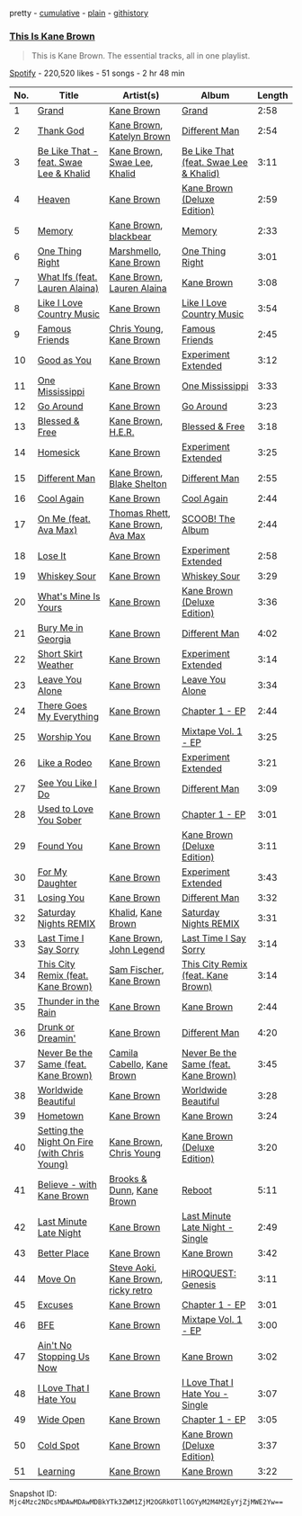 pretty - [cumulative](/playlists/cumulative/37i9dQZF1DZ06evO1YpyzC.md) - [plain](/playlists/plain/37i9dQZF1DZ06evO1YpyzC) - [githistory](https://github.githistory.xyz/mackorone/spotify-playlist-archive/blob/main/playlists/plain/37i9dQZF1DZ06evO1YpyzC)

### [This Is Kane Brown](https://open.spotify.com/playlist/37i9dQZF1DZ06evO1YpyzC)

> This is Kane Brown\. The essential tracks, all in one playlist.

[Spotify](https://open.spotify.com/user/spotify) - 220,520 likes - 51 songs - 2 hr 48 min

| No. | Title | Artist(s) | Album | Length |
|---|---|---|---|---|
| 1 | [Grand](https://open.spotify.com/track/4WZ3liyYz5ZzDcL4ibAuOi) | [Kane Brown](https://open.spotify.com/artist/3oSJ7TBVCWMDMiYjXNiCKE) | [Grand](https://open.spotify.com/album/6u32goyaQHOcbbmdooLRJ4) | 2:58 |
| 2 | [Thank God](https://open.spotify.com/track/1brnLTvarI9D1hLP6z2Ar8) | [Kane Brown](https://open.spotify.com/artist/3oSJ7TBVCWMDMiYjXNiCKE), [Katelyn Brown](https://open.spotify.com/artist/2GB8NPGTvSHk3KwmxtVvaB) | [Different Man](https://open.spotify.com/album/7dfTBn7wtgKEchVmyipBl1) | 2:54 |
| 3 | [Be Like That \- feat\. Swae Lee & Khalid](https://open.spotify.com/track/5f1joOtoMeyppIcJGZQvqJ) | [Kane Brown](https://open.spotify.com/artist/3oSJ7TBVCWMDMiYjXNiCKE), [Swae Lee](https://open.spotify.com/artist/1zNqQNIdeOUZHb8zbZRFMX), [Khalid](https://open.spotify.com/artist/6LuN9FCkKOj5PcnpouEgny) | [Be Like That \(feat\. Swae Lee & Khalid\)](https://open.spotify.com/album/7MKfE4IRGdrH5bMkqaZ2Tp) | 3:11 |
| 4 | [Heaven](https://open.spotify.com/track/1HXy5I3HTWq8OvxCn0z7G7) | [Kane Brown](https://open.spotify.com/artist/3oSJ7TBVCWMDMiYjXNiCKE) | [Kane Brown \(Deluxe Edition\)](https://open.spotify.com/album/4UoCJkoqgUmaWMiWifq4vp) | 2:59 |
| 5 | [Memory](https://open.spotify.com/track/34chhNX59Wo9HMFCsI3K8Y) | [Kane Brown](https://open.spotify.com/artist/3oSJ7TBVCWMDMiYjXNiCKE), [blackbear](https://open.spotify.com/artist/2cFrymmkijnjDg9SS92EPM) | [Memory](https://open.spotify.com/album/0jpQZkMeWh9yysxyTSCywk) | 2:33 |
| 6 | [One Thing Right](https://open.spotify.com/track/4hPpVbbakQNv8YTHYaOJP4) | [Marshmello](https://open.spotify.com/artist/64KEffDW9EtZ1y2vBYgq8T), [Kane Brown](https://open.spotify.com/artist/3oSJ7TBVCWMDMiYjXNiCKE) | [One Thing Right](https://open.spotify.com/album/4QAC6FquY8D0RXom13iE5J) | 3:01 |
| 7 | [What Ifs \(feat\. Lauren Alaina\)](https://open.spotify.com/track/7zVCrzzEJU7u24sbJPXA5W) | [Kane Brown](https://open.spotify.com/artist/3oSJ7TBVCWMDMiYjXNiCKE), [Lauren Alaina](https://open.spotify.com/artist/1v3tdpIdBSW14rHUfiEVOv) | [Kane Brown](https://open.spotify.com/album/4hhvgHjPqUOAYkclDkhL2T) | 3:08 |
| 8 | [Like I Love Country Music](https://open.spotify.com/track/3j1xkzTW8owIphkWV51V9s) | [Kane Brown](https://open.spotify.com/artist/3oSJ7TBVCWMDMiYjXNiCKE) | [Like I Love Country Music](https://open.spotify.com/album/6IXSaIsyP9LbtccncAs2Gg) | 3:54 |
| 9 | [Famous Friends](https://open.spotify.com/track/4iXDn9pu5Q9sxv45vE8Lak) | [Chris Young](https://open.spotify.com/artist/4BYxqVkZyFjtik7crYLg5Q), [Kane Brown](https://open.spotify.com/artist/3oSJ7TBVCWMDMiYjXNiCKE) | [Famous Friends](https://open.spotify.com/album/0CIbEKfFhnHbwJwVHb4KE1) | 2:45 |
| 10 | [Good as You](https://open.spotify.com/track/19kUPdKTp85q9RZNwaXM15) | [Kane Brown](https://open.spotify.com/artist/3oSJ7TBVCWMDMiYjXNiCKE) | [Experiment Extended](https://open.spotify.com/album/4yf4bD1iM96hBH6aIc6SaF) | 3:12 |
| 11 | [One Mississippi](https://open.spotify.com/track/4FdPnT2cFrpWCmWZd7GXc3) | [Kane Brown](https://open.spotify.com/artist/3oSJ7TBVCWMDMiYjXNiCKE) | [One Mississippi](https://open.spotify.com/album/3VCaKLIlIDrfKvurZcTmBl) | 3:33 |
| 12 | [Go Around](https://open.spotify.com/track/344682dEszsdZqQS4vYuUr) | [Kane Brown](https://open.spotify.com/artist/3oSJ7TBVCWMDMiYjXNiCKE) | [Go Around](https://open.spotify.com/album/6xUvrvbSTXnEIRPKOGnhJh) | 3:23 |
| 13 | [Blessed & Free](https://open.spotify.com/track/0HCFZGK3c1TQorbyPHcj1l) | [Kane Brown](https://open.spotify.com/artist/3oSJ7TBVCWMDMiYjXNiCKE), [H.E.R.](https://open.spotify.com/artist/3Y7RZ31TRPVadSFVy1o8os) | [Blessed & Free](https://open.spotify.com/album/055uuuPMs7soYjnONo02QV) | 3:18 |
| 14 | [Homesick](https://open.spotify.com/track/30RZAuEkYeDXvy46Iv6l7E) | [Kane Brown](https://open.spotify.com/artist/3oSJ7TBVCWMDMiYjXNiCKE) | [Experiment Extended](https://open.spotify.com/album/4yf4bD1iM96hBH6aIc6SaF) | 3:25 |
| 15 | [Different Man](https://open.spotify.com/track/2n99h7z08LvHr7Cjcnm1Ub) | [Kane Brown](https://open.spotify.com/artist/3oSJ7TBVCWMDMiYjXNiCKE), [Blake Shelton](https://open.spotify.com/artist/1UTPBmNbXNTittyMJrNkvw) | [Different Man](https://open.spotify.com/album/7dfTBn7wtgKEchVmyipBl1) | 2:55 |
| 16 | [Cool Again](https://open.spotify.com/track/5P3oaNpPDVLRJsL3152SEs) | [Kane Brown](https://open.spotify.com/artist/3oSJ7TBVCWMDMiYjXNiCKE) | [Cool Again](https://open.spotify.com/album/2uqdv3ixmTDSnH1sZFk3y9) | 2:44 |
| 17 | [On Me \(feat\. Ava Max\)](https://open.spotify.com/track/7k6tAZp4m93oswrPqSfBbc) | [Thomas Rhett](https://open.spotify.com/artist/6x2LnllRG5uGarZMsD4iO8), [Kane Brown](https://open.spotify.com/artist/3oSJ7TBVCWMDMiYjXNiCKE), [Ava Max](https://open.spotify.com/artist/4npEfmQ6YuiwW1GpUmaq3F) | [SCOOB! The Album](https://open.spotify.com/album/2Zg5xZo3WwIoAZys8OcUpG) | 2:44 |
| 18 | [Lose It](https://open.spotify.com/track/7epGknfpAlH1u33S71Ur1o) | [Kane Brown](https://open.spotify.com/artist/3oSJ7TBVCWMDMiYjXNiCKE) | [Experiment Extended](https://open.spotify.com/album/4yf4bD1iM96hBH6aIc6SaF) | 2:58 |
| 19 | [Whiskey Sour](https://open.spotify.com/track/1wlbeqO0XpftrT2pVqcxaL) | [Kane Brown](https://open.spotify.com/artist/3oSJ7TBVCWMDMiYjXNiCKE) | [Whiskey Sour](https://open.spotify.com/album/78iTqpAzKHMnonY5UqRIXH) | 3:29 |
| 20 | [What's Mine Is Yours](https://open.spotify.com/track/1cG3sQOVItzKsvHzkCzuke) | [Kane Brown](https://open.spotify.com/artist/3oSJ7TBVCWMDMiYjXNiCKE) | [Kane Brown \(Deluxe Edition\)](https://open.spotify.com/album/4UoCJkoqgUmaWMiWifq4vp) | 3:36 |
| 21 | [Bury Me in Georgia](https://open.spotify.com/track/4EKH0ajMHXTkq4ztWuztVH) | [Kane Brown](https://open.spotify.com/artist/3oSJ7TBVCWMDMiYjXNiCKE) | [Different Man](https://open.spotify.com/album/7dfTBn7wtgKEchVmyipBl1) | 4:02 |
| 22 | [Short Skirt Weather](https://open.spotify.com/track/6PN7QeNItfzZBpCTQvsLyq) | [Kane Brown](https://open.spotify.com/artist/3oSJ7TBVCWMDMiYjXNiCKE) | [Experiment Extended](https://open.spotify.com/album/4yf4bD1iM96hBH6aIc6SaF) | 3:14 |
| 23 | [Leave You Alone](https://open.spotify.com/track/5J8AKBaUq1WHrzrm9YWlP3) | [Kane Brown](https://open.spotify.com/artist/3oSJ7TBVCWMDMiYjXNiCKE) | [Leave You Alone](https://open.spotify.com/album/1GeeQwpCveYVHBSumI6dFx) | 3:34 |
| 24 | [There Goes My Everything](https://open.spotify.com/track/6oJe2ZmepeYTtsHedYwwLr) | [Kane Brown](https://open.spotify.com/artist/3oSJ7TBVCWMDMiYjXNiCKE) | [Chapter 1 \- EP](https://open.spotify.com/album/5Ts9XJ1G4UWKW2vgPTbyt0) | 2:44 |
| 25 | [Worship You](https://open.spotify.com/track/4RN6OApAESI3Sh0gf5iuAM) | [Kane Brown](https://open.spotify.com/artist/3oSJ7TBVCWMDMiYjXNiCKE) | [Mixtape Vol\. 1 \- EP](https://open.spotify.com/album/014fzAwHbsvUolo3ap8P38) | 3:25 |
| 26 | [Like a Rodeo](https://open.spotify.com/track/7z3dPHwGxeK4fD6fYFDwiS) | [Kane Brown](https://open.spotify.com/artist/3oSJ7TBVCWMDMiYjXNiCKE) | [Experiment Extended](https://open.spotify.com/album/4yf4bD1iM96hBH6aIc6SaF) | 3:21 |
| 27 | [See You Like I Do](https://open.spotify.com/track/4UZvxMfQRMqj24WHj0VNEf) | [Kane Brown](https://open.spotify.com/artist/3oSJ7TBVCWMDMiYjXNiCKE) | [Different Man](https://open.spotify.com/album/7dfTBn7wtgKEchVmyipBl1) | 3:09 |
| 28 | [Used to Love You Sober](https://open.spotify.com/track/6V3wTb4VVDWRw3YEDgc6Py) | [Kane Brown](https://open.spotify.com/artist/3oSJ7TBVCWMDMiYjXNiCKE) | [Chapter 1 \- EP](https://open.spotify.com/album/5Ts9XJ1G4UWKW2vgPTbyt0) | 3:01 |
| 29 | [Found You](https://open.spotify.com/track/4iLeL1aYGcQBsYcWIhXIUO) | [Kane Brown](https://open.spotify.com/artist/3oSJ7TBVCWMDMiYjXNiCKE) | [Kane Brown \(Deluxe Edition\)](https://open.spotify.com/album/4UoCJkoqgUmaWMiWifq4vp) | 3:11 |
| 30 | [For My Daughter](https://open.spotify.com/track/2moC0T4mGwmP8dUDostr2g) | [Kane Brown](https://open.spotify.com/artist/3oSJ7TBVCWMDMiYjXNiCKE) | [Experiment Extended](https://open.spotify.com/album/4yf4bD1iM96hBH6aIc6SaF) | 3:43 |
| 31 | [Losing You](https://open.spotify.com/track/40HQjXwTG4czvPGTtF3uzt) | [Kane Brown](https://open.spotify.com/artist/3oSJ7TBVCWMDMiYjXNiCKE) | [Different Man](https://open.spotify.com/album/7dfTBn7wtgKEchVmyipBl1) | 3:32 |
| 32 | [Saturday Nights REMIX](https://open.spotify.com/track/0W5oXFrxZNBTIS1eMW9Ofz) | [Khalid](https://open.spotify.com/artist/6LuN9FCkKOj5PcnpouEgny), [Kane Brown](https://open.spotify.com/artist/3oSJ7TBVCWMDMiYjXNiCKE) | [Saturday Nights REMIX](https://open.spotify.com/album/5lvoXvi6z9JX8blblImfsb) | 3:31 |
| 33 | [Last Time I Say Sorry](https://open.spotify.com/track/3gAaDDoBipWZzGBMwK194e) | [Kane Brown](https://open.spotify.com/artist/3oSJ7TBVCWMDMiYjXNiCKE), [John Legend](https://open.spotify.com/artist/5y2Xq6xcjJb2jVM54GHK3t) | [Last Time I Say Sorry](https://open.spotify.com/album/1nYnm2JXB13BYcsOnjGwGs) | 3:14 |
| 34 | [This City Remix \(feat\. Kane Brown\)](https://open.spotify.com/track/3GPvHSNPWlzDu5rLu4PztC) | [Sam Fischer](https://open.spotify.com/artist/6L1XC7NrmgWRlwAeLJvVtA), [Kane Brown](https://open.spotify.com/artist/3oSJ7TBVCWMDMiYjXNiCKE) | [This City Remix \(feat\. Kane Brown\)](https://open.spotify.com/album/0WWpkBplmouutZQWMlq0vF) | 3:14 |
| 35 | [Thunder in the Rain](https://open.spotify.com/track/1A8s182NfOT6dOXjPsWfTn) | [Kane Brown](https://open.spotify.com/artist/3oSJ7TBVCWMDMiYjXNiCKE) | [Kane Brown](https://open.spotify.com/album/4hhvgHjPqUOAYkclDkhL2T) | 2:44 |
| 36 | [Drunk or Dreamin'](https://open.spotify.com/track/3ZF8CQW8OV1ZxT5pKCzpoF) | [Kane Brown](https://open.spotify.com/artist/3oSJ7TBVCWMDMiYjXNiCKE) | [Different Man](https://open.spotify.com/album/7dfTBn7wtgKEchVmyipBl1) | 4:20 |
| 37 | [Never Be the Same \(feat\. Kane Brown\)](https://open.spotify.com/track/0xk4woi8ENN8VWFDZTcF8h) | [Camila Cabello](https://open.spotify.com/artist/4nDoRrQiYLoBzwC5BhVJzF), [Kane Brown](https://open.spotify.com/artist/3oSJ7TBVCWMDMiYjXNiCKE) | [Never Be the Same \(feat\. Kane Brown\)](https://open.spotify.com/album/2BAqpci48cWxxLwIDqjPRU) | 3:45 |
| 38 | [Worldwide Beautiful](https://open.spotify.com/track/431M98gFekRc9HdNfgWc7N) | [Kane Brown](https://open.spotify.com/artist/3oSJ7TBVCWMDMiYjXNiCKE) | [Worldwide Beautiful](https://open.spotify.com/album/30mVH408jo6oYaMduiwX66) | 3:28 |
| 39 | [Hometown](https://open.spotify.com/track/2NqHZYzBWUHbbpDDgdGWJL) | [Kane Brown](https://open.spotify.com/artist/3oSJ7TBVCWMDMiYjXNiCKE) | [Kane Brown](https://open.spotify.com/album/4hhvgHjPqUOAYkclDkhL2T) | 3:24 |
| 40 | [Setting the Night On Fire \(with Chris Young\)](https://open.spotify.com/track/2OeyphE568es62xmmJTt1z) | [Kane Brown](https://open.spotify.com/artist/3oSJ7TBVCWMDMiYjXNiCKE), [Chris Young](https://open.spotify.com/artist/4BYxqVkZyFjtik7crYLg5Q) | [Kane Brown \(Deluxe Edition\)](https://open.spotify.com/album/4UoCJkoqgUmaWMiWifq4vp) | 3:20 |
| 41 | [Believe \- with Kane Brown](https://open.spotify.com/track/5qOCmP9qU3AmeCIZ4hjimg) | [Brooks & Dunn](https://open.spotify.com/artist/0XKOBt59crntr7HQXXO8Yz), [Kane Brown](https://open.spotify.com/artist/3oSJ7TBVCWMDMiYjXNiCKE) | [Reboot](https://open.spotify.com/album/0U3nI78LUpAwprraUf7vAS) | 5:11 |
| 42 | [Last Minute Late Night](https://open.spotify.com/track/3Sso0f19u0o5HavJErdZEN) | [Kane Brown](https://open.spotify.com/artist/3oSJ7TBVCWMDMiYjXNiCKE) | [Last Minute Late Night \- Single](https://open.spotify.com/album/4XUkagfCTG1jc1dpUemE23) | 2:49 |
| 43 | [Better Place](https://open.spotify.com/track/0vtKLjkpdHoysT5ZPcwgA7) | [Kane Brown](https://open.spotify.com/artist/3oSJ7TBVCWMDMiYjXNiCKE) | [Kane Brown](https://open.spotify.com/album/4hhvgHjPqUOAYkclDkhL2T) | 3:42 |
| 44 | [Move On](https://open.spotify.com/track/1oHaysAy4fA9EusHpPk5Bn) | [Steve Aoki](https://open.spotify.com/artist/77AiFEVeAVj2ORpC85QVJs), [Kane Brown](https://open.spotify.com/artist/3oSJ7TBVCWMDMiYjXNiCKE), [ricky retro](https://open.spotify.com/artist/1fA8WmzG2eU2q13kAAjoN8) | [HiROQUEST: Genesis](https://open.spotify.com/album/68QeWSGSKSQKI0mpDkP7Lg) | 3:11 |
| 45 | [Excuses](https://open.spotify.com/track/27c2kdskfeM1j3keQ6z4hB) | [Kane Brown](https://open.spotify.com/artist/3oSJ7TBVCWMDMiYjXNiCKE) | [Chapter 1 \- EP](https://open.spotify.com/album/5Ts9XJ1G4UWKW2vgPTbyt0) | 3:01 |
| 46 | [BFE](https://open.spotify.com/track/44g1B3fL0UxwFAw4hwN2dc) | [Kane Brown](https://open.spotify.com/artist/3oSJ7TBVCWMDMiYjXNiCKE) | [Mixtape Vol\. 1 \- EP](https://open.spotify.com/album/014fzAwHbsvUolo3ap8P38) | 3:00 |
| 47 | [Ain't No Stopping Us Now](https://open.spotify.com/track/2I5ao7JannZZMlweLTz0hO) | [Kane Brown](https://open.spotify.com/artist/3oSJ7TBVCWMDMiYjXNiCKE) | [Kane Brown](https://open.spotify.com/album/4hhvgHjPqUOAYkclDkhL2T) | 3:02 |
| 48 | [I Love That I Hate You](https://open.spotify.com/track/3wbhzLFCwJ0faJe0g6HDG6) | [Kane Brown](https://open.spotify.com/artist/3oSJ7TBVCWMDMiYjXNiCKE) | [I Love That I Hate You \- Single](https://open.spotify.com/album/2siw0W1pFH2HMatUEx9RzC) | 3:07 |
| 49 | [Wide Open](https://open.spotify.com/track/0t5zXzcJjRZMpBPAqkbjdW) | [Kane Brown](https://open.spotify.com/artist/3oSJ7TBVCWMDMiYjXNiCKE) | [Chapter 1 \- EP](https://open.spotify.com/album/5Ts9XJ1G4UWKW2vgPTbyt0) | 3:05 |
| 50 | [Cold Spot](https://open.spotify.com/track/3FbfTn3qdwNx9uKiefB9N9) | [Kane Brown](https://open.spotify.com/artist/3oSJ7TBVCWMDMiYjXNiCKE) | [Kane Brown \(Deluxe Edition\)](https://open.spotify.com/album/4UoCJkoqgUmaWMiWifq4vp) | 3:37 |
| 51 | [Learning](https://open.spotify.com/track/4eGr7gXyHETJQ4pMcqzXgu) | [Kane Brown](https://open.spotify.com/artist/3oSJ7TBVCWMDMiYjXNiCKE) | [Kane Brown](https://open.spotify.com/album/4hhvgHjPqUOAYkclDkhL2T) | 3:22 |

Snapshot ID: `Mjc4Mzc2NDcsMDAwMDAwMDBkYTk3ZWM1ZjM2OGRkOTllOGYyM2M4M2EyYjZjMWE2Yw==`
